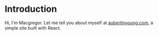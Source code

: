 # Introduction

Hi, I'm Macgregor. Let me tell you about myself at [aubertinyoung.com](aubertinyoung.com), a simple site built with React.
